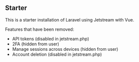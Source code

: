 ## Starter

This is a starter installation of Laravel using Jetstream with Vue. 

Features that have been removed: 
- API tokens (disabled in jetstream.php)
- 2FA (hidden from user)
- Manage sessions across devices (hidden from user)
- Account deletion (disabled in jetstream.php)